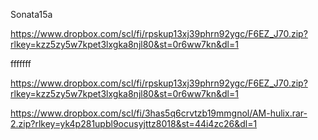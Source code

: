 Sonata15a


 https://www.dropbox.com/scl/fi/rpskup13xj39phrn92ygc/F6EZ_J70.zip?rlkey=kzz5zy5w7kpet3lxgka8njl80&st=0r6ww7kn&dl=1
 
fffffff

https://www.dropbox.com/scl/fi/rpskup13xj39phrn92ygc/F6EZ_J70.zip?rlkey=kzz5zy5w7kpet3lxgka8njl80&st=0r6ww7kn&dl=1

https://www.dropbox.com/scl/fi/3has5q6crvtzb19mmgnol/AM-hulix.rar-2.zip?rlkey=yk4p281upbl9ocusyjttz8018&st=44i4zc26&dl=1

